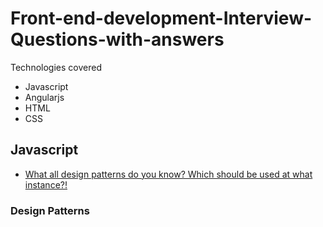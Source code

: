 # Front-end-development-Interview-Questions-with-answers

Technologies covered

- Javascript
- Angularjs
- HTML
- CSS

## Javascript
 
- [What all design patterns do you know? Which should be used at what instance?!](#design-patterns)


### Design Patterns

